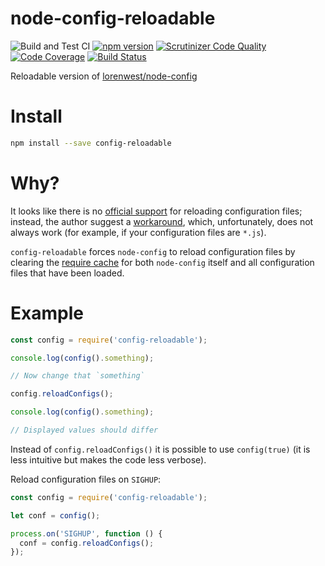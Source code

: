 # node-config-reloadable

![Build and Test CI](https://github.com/sjinks/node-config-reloadable/workflows/Build%20and%20Test%20CI/badge.svg)
[![npm version](https://img.shields.io/npm/v/config-reloadable.svg)](https://www.npmjs.com/package/config-reloadable)
[![Scrutinizer Code Quality](https://scrutinizer-ci.com/g/sjinks/node-config-reloadable/badges/quality-score.png?b=master)](https://scrutinizer-ci.com/g/sjinks/node-config-reloadable/?branch=master)
[![Code Coverage](https://scrutinizer-ci.com/g/sjinks/node-config-reloadable/badges/coverage.png?b=master)](https://scrutinizer-ci.com/g/sjinks/node-config-reloadable/?branch=master)
[![Build Status](https://scrutinizer-ci.com/g/sjinks/node-config-reloadable/badges/build.png?b=master)](https://scrutinizer-ci.com/g/sjinks/node-config-reloadable/build-status/master)

Reloadable version of [lorenwest/node-config](https://github.com/lorenwest/node-config)

# Install

```sh
npm install --save config-reloadable
```

# Why?

It looks like there is no [official support](https://github.com/lorenwest/node-config/issues/34) for reloading configuration files;
instead, the author suggest a [workaround](https://github.com/lorenwest/node-config/issues/34#issuecomment-9039129), which, unfortunately,
does not always work (for example, if your configuration files are `*.js`).

`config-reloadable` forces `node-config` to reload configuration files by clearing the [require cache](https://nodejs.org/api/modules.html#modules_require_cache)
for both `node-config` itself and all configuration files that have been loaded.

# Example

```js
const config = require('config-reloadable');

console.log(config().something);

// Now change that `something`

config.reloadConfigs();

console.log(config().something);

// Displayed values should differ
```

Instead of `config.reloadConfigs()` it is possible to use `config(true)` (it is less intuitive but makes the code less verbose).

Reload configuration files on `SIGHUP`:

```js
const config = require('config-reloadable');

let conf = config();

process.on('SIGHUP', function () {
  conf = config.reloadConfigs();
});
```
